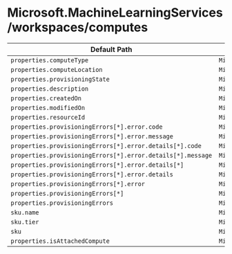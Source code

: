 # Microsoft.MachineLearningServices/workspaces/computes

| Default Path | Alias |
|---|---|
| `properties.computeType` | `Microsoft.MachineLearningServices/workspaces/computes/computeType` |
| `properties.computeLocation` | `Microsoft.MachineLearningServices/workspaces/computes/computeLocation` |
| `properties.provisioningState` | `Microsoft.MachineLearningServices/workspaces/computes/provisioningState` |
| `properties.description` | `Microsoft.MachineLearningServices/workspaces/computes/description` |
| `properties.createdOn` | `Microsoft.MachineLearningServices/workspaces/computes/createdOn` |
| `properties.modifiedOn` | `Microsoft.MachineLearningServices/workspaces/computes/modifiedOn` |
| `properties.resourceId` | `Microsoft.MachineLearningServices/workspaces/computes/resourceId` |
| `properties.provisioningErrors[*].error.code` | `Microsoft.MachineLearningServices/workspaces/computes/provisioningErrors[*].error.code` |
| `properties.provisioningErrors[*].error.message` | `Microsoft.MachineLearningServices/workspaces/computes/provisioningErrors[*].error.message` |
| `properties.provisioningErrors[*].error.details[*].code` | `Microsoft.MachineLearningServices/workspaces/computes/provisioningErrors[*].error.details[*].code` |
| `properties.provisioningErrors[*].error.details[*].message` | `Microsoft.MachineLearningServices/workspaces/computes/provisioningErrors[*].error.details[*].message` |
| `properties.provisioningErrors[*].error.details[*]` | `Microsoft.MachineLearningServices/workspaces/computes/provisioningErrors[*].error.details[*]` |
| `properties.provisioningErrors[*].error.details` | `Microsoft.MachineLearningServices/workspaces/computes/provisioningErrors[*].error.details` |
| `properties.provisioningErrors[*].error` | `Microsoft.MachineLearningServices/workspaces/computes/provisioningErrors[*].error` |
| `properties.provisioningErrors[*]` | `Microsoft.MachineLearningServices/workspaces/computes/provisioningErrors[*]` |
| `properties.provisioningErrors` | `Microsoft.MachineLearningServices/workspaces/computes/provisioningErrors` |
| `sku.name` | `Microsoft.MachineLearningServices/workspaces/computes/sku.name` |
| `sku.tier` | `Microsoft.MachineLearningServices/workspaces/computes/sku.tier` |
| `sku` | `Microsoft.MachineLearningServices/workspaces/computes/sku` |
| `properties.isAttachedCompute` | `Microsoft.MachineLearningServices/workspaces/computes/isAttachedCompute` |

